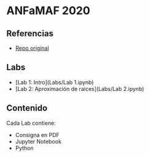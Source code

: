 # ANFaMAF 2020

## Referencias

- [Repo original](http://github.com/lbiedma/anfamaf2020)

## Labs
- [Lab 1: Intro](Labs/Lab 1.ipynb)
- [Lab 2: Aproximación de raices](Labs/Lab 2.ipynb)

## Contenido

Cada Lab contiene:

- Consigna en PDF
- Jupyter Notebook
- Python

